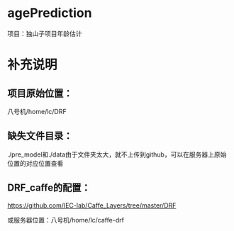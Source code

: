 # agePrediction
项目：独山子项目年龄估计

# 补充说明

## 项目原始位置：

八号机/home/lc/DRF

## 缺失文件目录：

./pre_model和./data由于文件夹太大，就不上传到github，可以在服务器上原始位置的对应位置查看

## DRF_caffe的配置：

https://github.com/IEC-lab/Caffe_Layers/tree/master/DRF

或服务器位置：八号机/home/lc/caffe-drf
